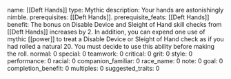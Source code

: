 name: [[Deft Hands]]
type: Mythic
description: Your hands are astonishingly nimble.
prerequisites: [[Deft Hands]].
prerequisite_feats: [[Deft Hands]]
benefit: The bonus on Disable Device and Sleight of Hand skill checks from [[Deft Hands]] increases by 2. In addition, you can expend one use of mythic [[power]] to treat a Disable Device or Sleight of Hand check as if you had rolled a natural 20. You must decide to use this ability before making the roll.
normal: 0
special: 0
teamwork: 0
critical: 0
grit: 0
style: 0
performance: 0
racial: 0
companion_familiar: 0
race_name: 0
note: 0
goal: 0
completion_benefit: 0
multiples: 0
suggested_traits: 0
